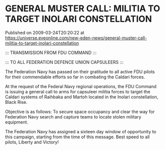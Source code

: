 # GENERAL MUSTER CALL: MILITIA TO TARGET INOLARI CONSTELLATION
Published on 2009-03-24T20:20:22 at https://universe.eveonline.com/new-eden-news/general-muster-call-militia-to-target-inolari-constellation

::: TRANSMISSION FROM FDU COMMAND :::

::: TO ALL FEDERATION DEFENCE UNION CAPSULEERS :::

The Federation Navy has passed on their gratitude to all active FDU pilots for their commendable efforts so far in combating the Caldari forces.

At the request of the Federal Navy regional operations, the FDU Command is issuing a general call to arms for capsuleer militia forces to target the Caldari systems of Raihbaka and Martoh located in the Inolari constellation, Black Rise.

Objective is as follows: To secure space occupancy and clear the way for Federation Navy search and capture teams to locate stolen military equipment.

The Federation Navy has assigned a sixteen day window of opportunity to this campaign, starting from the time of this message.  Best speed to all pilots, Liberty and Victory!
